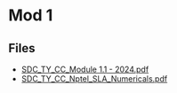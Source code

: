 # Mod 1

## Files

- [SDC_TY_CC_Module 1.1 - 2024.pdf](SDC_TY_CC_Module%201.1%20-%202024.pdf)
- [SDC_TY_CC_Nptel_SLA_Numericals.pdf](SDC_TY_CC_Nptel_SLA_Numericals.pdf)
